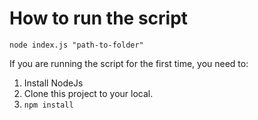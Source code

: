 How to run the script
=====================

```
node index.js "path-to-folder"
```

If you are running the script for the first time, you need to:

1. Install NodeJs
2. Clone this project to your local.
3. `npm install`